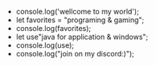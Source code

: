 - console.log('wellcome to my world');
- let favorites = "programing & gaming";
- console.log(favorites);
- let use"java for application & windows";
- console.log(use);
- console.log("join on my discord:)");

<!---
AmirDrug/AmirDrug is a ✨ special ✨ repository because its `README.md` (this file) appears on your GitHub profile.
You can click the Preview link to take a look at your changes.
--->
